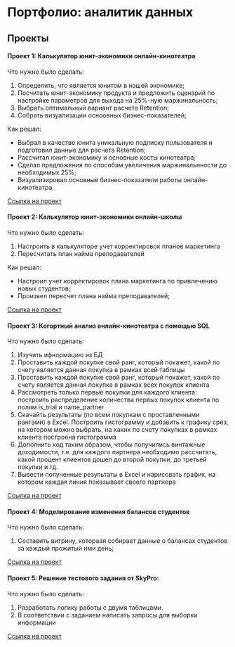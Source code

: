 # Портфолио: аналитик данных
## Проекты
#### Проект 1: Калькулятор юнит-экономики онлайн-кинотеатра

Что нужно было сделать:
1. Определить, что является юнитом в нашей экономике;
2. Посчитать юнит-экономику продукта и предложить сценарий по настройке параметров для выхода на 25%-ную маржинальность;
3. Выбрать оптимальный вариант расчета Retention;
4. Собрать визуализации осноовных бизнес-показателей;

Как решал: 
* Выбрал в качестве юнита уникальную подписку пользователя и подготовил данные для расчета Retention;
* Рассчитал юнит-экономику и основные косты кинотеатра; 
* Сделал предложения по способам увеличения маржинальнности
до необходимых 25%; 
* Визуализировал основные бизнес-показатели работы онлайн-кинотеатра.

[Ссылка на проект](https://disk.yandex.ru/d/UUIUoXWzhW9aKA)


#### Проект 2: Калькулятор юнит-экономики онлайн-школы 

Что нужно было сделать:
1. Настроить в калькуляторе учет корректировок планов маркетинга
2. Пересчитать план найма преподавателей

Как решал: 
* Настроил учет корректировок плана маркетинга по привлечению новых студентов;
* Произвел пересчет плана найма преподавателей;

[Ссылка на проект](https://disk.yandex.ru/d/a_hP8MCCOM33Iw)


#### Проект 3: Когортный анализ онлайн-кинотеатра с помощью SQL

Что нужно было сделать:
1. Изучить ифнормацию из БД
2. Проставить каждой покупке свой ранг, который покажет, какой по счету является данная покупка в рамках всей таблицы
3. Проставить каждой покупке свой ранг, который покажет, какой по счету является данная покупка в рамках всех покупок клиента
4. Рассмотреть только первые покупки для каждого клиента: построить распределение количества первых покупок клиента по полям is_trial и name_partner
5. Скачайть результаты (по всем покупкам с проставленными рангами) в Excel. Построить гистограмму и добавить к графику срез, на котором можно выбрать, на каких по счету покупках в рамках клиента построена гистограмма
6. Дополнить код таким образом, чтобы получились винтажные доходимости, т.е. для каждого партнера необходимо рассчитать, какой процент клиентов дошел до второй покупки, до третьей покупки и тд.
7. Вывести полученные результаты в Excel и нарисовать график, на котором каждая линия показывает своего партнера

[Ссылка на проект](https://github.com/sergeikononov/portfolio/tree/main/%D0%9F%D1%80%D0%BE%D0%B5%D0%BA%D1%82%203)

#### Проект 4: Моделирование изменения балансов студентов

Что нужно было сделать:
1. Составить витрину, котораая собирает данные о балансах студентов за каждый прожитый ими день;

[Ссылка на проект](https://github.com/sergeikononov/portfolio/tree/main/%D0%9F%D1%80%D0%BE%D0%B5%D0%BA%D1%82%204)

#### Проект 5: Решение тестового задания от SkyPro:

Что нужно было сделать:
1. Разработать логику работы с двумя таблицами. 
2. В соответствии с заданием написать запросы для выборки информации

[Ссылка на проект](https://github.com/sergeikononov/Portfolio/tree/main/%D0%9F%D1%80%D0%BE%D0%B5%D0%BA%D1%82%205)
